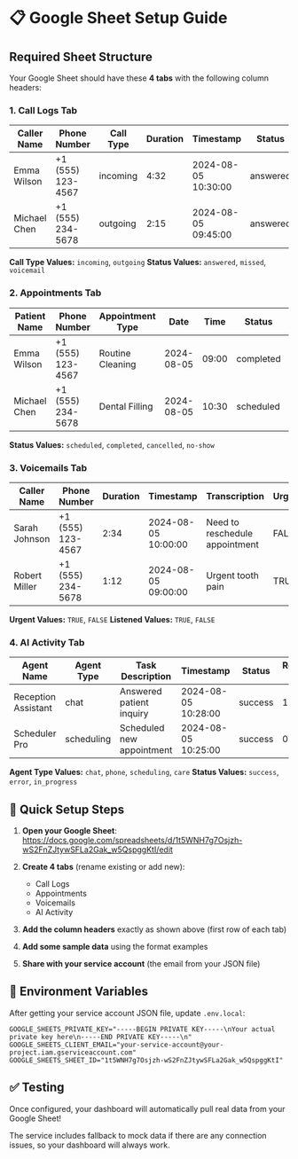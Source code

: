 # 📋 Google Sheet Setup Guide

## Required Sheet Structure

Your Google Sheet should have these **4 tabs** with the following column headers:

### 1. **Call Logs** Tab
| Caller Name | Phone Number | Call Type | Duration | Timestamp | Status | Notes |
|-------------|--------------|-----------|----------|-----------|---------|-------|
| Emma Wilson | +1 (555) 123-4567 | incoming | 4:32 | 2024-08-05 10:30:00 | answered | Routine inquiry |
| Michael Chen | +1 (555) 234-5678 | outgoing | 2:15 | 2024-08-05 09:45:00 | answered | Follow-up call |

**Call Type Values:** `incoming`, `outgoing`
**Status Values:** `answered`, `missed`, `voicemail`

### 2. **Appointments** Tab
| Patient Name | Phone Number | Appointment Type | Date | Time | Status | Notes |
|--------------|--------------|------------------|------|------|---------|-------|
| Emma Wilson | +1 (555) 123-4567 | Routine Cleaning | 2024-08-05 | 09:00 | completed | On time |
| Michael Chen | +1 (555) 234-5678 | Dental Filling | 2024-08-05 | 10:30 | scheduled | Cavity treatment |

**Status Values:** `scheduled`, `completed`, `cancelled`, `no-show`

### 3. **Voicemails** Tab
| Caller Name | Phone Number | Duration | Timestamp | Transcription | Urgent | Listened |
|-------------|--------------|----------|-----------|---------------|---------|----------|
| Sarah Johnson | +1 (555) 123-4567 | 2:34 | 2024-08-05 10:00:00 | Need to reschedule appointment | FALSE | FALSE |
| Robert Miller | +1 (555) 234-5678 | 1:12 | 2024-08-05 09:00:00 | Urgent tooth pain | TRUE | FALSE |

**Urgent Values:** `TRUE`, `FALSE`
**Listened Values:** `TRUE`, `FALSE`

### 4. **AI Activity** Tab
| Agent Name | Agent Type | Task Description | Timestamp | Status | Response Time |
|------------|------------|------------------|-----------|---------|---------------|
| Reception Assistant | chat | Answered patient inquiry | 2024-08-05 10:28:00 | success | 1.2s |
| Scheduler Pro | scheduling | Scheduled new appointment | 2024-08-05 10:25:00 | success | 0.8s |

**Agent Type Values:** `chat`, `phone`, `scheduling`, `care`
**Status Values:** `success`, `error`, `in_progress`

## 🚀 Quick Setup Steps

1. **Open your Google Sheet**: https://docs.google.com/spreadsheets/d/1t5WNH7g7Osjzh-wS2FnZJtywSFLa2Gak_w5QspggKtI/edit

2. **Create 4 tabs** (rename existing or add new):
   - Call Logs
   - Appointments  
   - Voicemails
   - AI Activity

3. **Add the column headers** exactly as shown above (first row of each tab)

4. **Add some sample data** using the format examples

5. **Share with your service account** (the email from your JSON file)

## 🔧 Environment Variables

After getting your service account JSON file, update `.env.local`:

```env
GOOGLE_SHEETS_PRIVATE_KEY="-----BEGIN PRIVATE KEY-----\nYour actual private key here\n-----END PRIVATE KEY-----\n"
GOOGLE_SHEETS_CLIENT_EMAIL="your-service-account@your-project.iam.gserviceaccount.com"
GOOGLE_SHEETS_SHEET_ID="1t5WNH7g7Osjzh-wS2FnZJtywSFLa2Gak_w5QspggKtI"
```

## ✅ Testing

Once configured, your dashboard will automatically pull real data from your Google Sheet!

The service includes fallback to mock data if there are any connection issues, so your dashboard will always work.